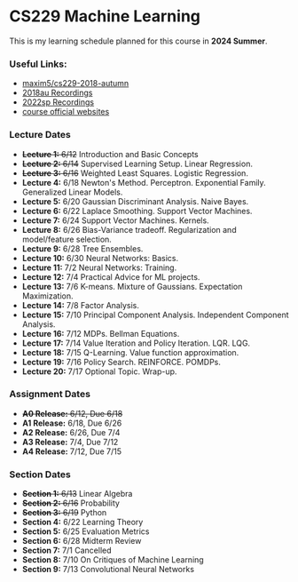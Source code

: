 # CS229 Machine Learning
This is my learning schedule planned for this course in **2024 Summer**. 

### Useful Links:
- [maxim5/cs229-2018-autumn](https://github.com/maxim5/cs229-2018-autumn)
- [2018au Recordings](https://www.youtube.com/watch?v=jGwO_UgTS7I&list=PLoROMvodv4rMiGQp3WXShtMGgzqpfVfbU)
- [2022sp Recordings](https://www.youtube.com/watch?v=Bl4Feh_Mjvo&list=PLoROMvodv4rNyWOpJg_Yh4NSqI4Z4vOYy)
- [course official websites](https://cs229.stanford.edu/)


### Lecture Dates

- ~~**Lecture 1:** 6/12~~  Introduction and Basic Concepts
- ~~**Lecture 2:** 6/14~~  Supervised Learning Setup. Linear Regression.
- ~~**Lecture 3:** 6/16~~  Weighted Least Squares. Logistic Regression.
- **Lecture 4:** 6/18  Newton's Method. Perceptron. Exponential Family. Generalized Linear Models.
- **Lecture 5:** 6/20  Gaussian Discriminant Analysis. Naive Bayes.
- **Lecture 6:** 6/22  Laplace Smoothing. Support Vector Machines.
- **Lecture 7:** 6/24  Support Vector Machines. Kernels.
- **Lecture 8:** 6/26  Bias-Variance tradeoff. Regularization and model/feature selection.
- **Lecture 9:** 6/28  Tree Ensembles.
- **Lecture 10:** 6/30  Neural Networks: Basics.
- **Lecture 11:** 7/2  Neural Networks: Training.
- **Lecture 12:** 7/4  Practical Advice for ML projects.
- **Lecture 13:** 7/6  K-means. Mixture of Gaussians. Expectation Maximization.
- **Lecture 14:** 7/8  Factor Analysis.
- **Lecture 15:** 7/10  Principal Component Analysis. Independent Component Analysis.
- **Lecture 16:** 7/12  MDPs. Bellman Equations.
- **Lecture 17:** 7/14  Value Iteration and Policy Iteration. LQR. LQG.
- **Lecture 18:** 7/15  Q-Learning. Value function approximation.
- **Lecture 19:** 7/16  Policy Search. REINFORCE. POMDPs.
- **Lecture 20:** 7/17  Optional Topic. Wrap-up.

### Assignment Dates

- ~~**A0 Release:** 6/12, Due 6/18~~
- **A1 Release:** 6/18, Due 6/26
- **A2 Release:** 6/26, Due 7/4
- **A3 Release:** 7/4, Due 7/12
- **A4 Release:** 7/12, Due 7/15

### Section Dates

- ~~**Section 1:** 6/13~~  Linear Algebra
- ~~**Section 2:** 6/16~~  Probability
- ~~**Section 3:** 6/19~~  Python
- **Section 4:** 6/22  Learning Theory
- **Section 5:** 6/25  Evaluation Metrics
- **Section 6:** 6/28  Midterm Review
- **Section 7:** 7/1  Cancelled
- **Section 8:** 7/10  On Critiques of Machine Learning
- **Section 9:** 7/13  Convolutional Neural Networks
